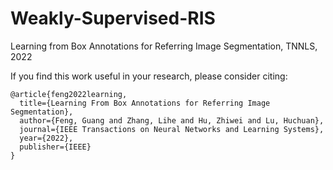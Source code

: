 # Weakly-Supervised-RIS

Learning from Box Annotations for Referring Image Segmentation, TNNLS, 2022


If you find this work useful in your research, please consider citing:
```
@article{feng2022learning,
  title={Learning From Box Annotations for Referring Image Segmentation},
  author={Feng, Guang and Zhang, Lihe and Hu, Zhiwei and Lu, Huchuan},
  journal={IEEE Transactions on Neural Networks and Learning Systems},
  year={2022},
  publisher={IEEE}
}
```
